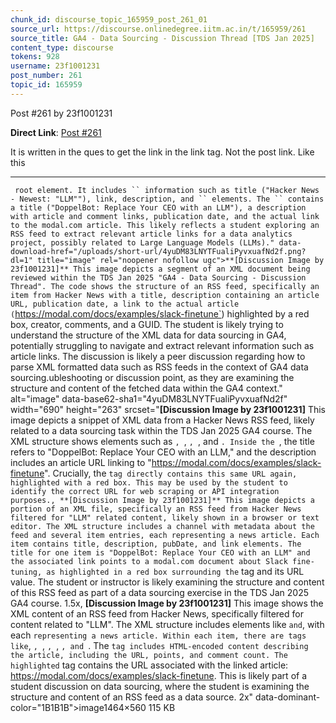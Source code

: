 ```yaml
---
chunk_id: discourse_topic_165959_post_261_01
source_url: https://discourse.onlinedegree.iitm.ac.in/t/165959/261
source_title: GA4 - Data Sourcing - Discussion Thread [TDS Jan 2025]
content_type: discourse
tokens: 928
username: 23f1001231
post_number: 261
topic_id: 165959
---
```


 Post #261 by 23f1001231

**Direct Link**: [Post #261](https://discourse.onlinedegree.iitm.ac.in/t/165959/261)

It is written in the ques to get the link in the link tag. Not the post link. Like this

---

` root element. It includes `` information such as title ("Hacker News - Newest: "LLM""), link, description, and `` elements. The `` contains a title ("DoppelBot: Replace Your CEO with an LLM"), a description with article and comment links, publication date, and the actual link to the modal.com article. This likely reflects a student exploring an RSS feed to extract relevant article links for a data analytics project, possibly related to Large Language Models (LLMs)." data-download-href="/uploads/short-url/4yuDM83LNYTFualiPyvxuafNd2f.png?dl=1" title="image" rel="noopener nofollow ugc">**[Discussion Image by 23f1001231]** This image depicts a segment of an XML document being reviewed within the TDS Jan 2025 "GA4 - Data Sourcing - Discussion Thread". The code shows the structure of an RSS feed, specifically an item from Hacker News with a title, description containing an article URL, publication date, a link to the actual article (`https://modal.com/docs/examples/slack-finetune`) highlighted by a red box, creator, comments, and a GUID. The student is likely trying to understand the structure of the XML data for data sourcing in GA4, potentially struggling to navigate and extract relevant information such as article links. The discussion is likely a peer discussion regarding how to parse XML formatted data such as RSS feeds in the context of GA4 data sourcing.ubleshooting or discussion point, as they are examining the structure and content of the fetched data within the GA4 context." alt="image" data-base62-sha1="4yuDM83LNYTFualiPyvxuafNd2f" width="690" height="263" srcset="**[Discussion Image by 23f1001231]** This image depicts a snippet of XML data from a Hacker News RSS feed, likely related to a data sourcing task within the TDS Jan 2025 GA4 course. The XML structure shows elements such as ``, ``, ``, ``, and ``. Inside the ``, the title refers to "DoppelBot: Replace Your CEO with an LLM," and the description includes an article URL linking to "https://modal.com/docs/examples/slack-finetune". Crucially, the `` tag directly contains this same URL again, highlighted with a red box. This may be used by the student to identify the correct URL for web scraping or API integration purposes., **[Discussion Image by 23f1001231]** This image depicts a portion of an XML file, specifically an RSS feed from Hacker News filtered for "LLM" related content, likely shown in a browser or text editor. The XML structure includes a channel with metadata about the feed and several item entries, each representing a news article. Each item contains title, description, pubDate, and link elements. The title for one item is "DoppelBot: Replace Your CEO with an LLM" and the associated link points to a modal.com document about Slack fine-tuning, as highlighted in a red box surrounding the `` tag and its URL value. The student or instructor is likely examining the structure and content of this RSS feed as part of a data sourcing exercise in the TDS Jan 2025 GA4 course. 1.5x, **[Discussion Image by 23f1001231]** This image shows the XML content of an RSS feed from Hacker News, specifically filtered for content related to "LLM". The XML structure includes elements like `` and ``, with each `` representing a news article. Within each item, there are tags like ``, ``, ``, ``, ``, ``, and ``. The `` tag includes HTML-encoded content describing the article, including the URL, points, and comment count. The highlighted `` tag contains the URL associated with the linked article: https://modal.com/docs/examples/slack-finetune. This is likely part of a student discussion on data sourcing, where the student is examining the structure and content of an RSS feed as a data source. 2x" data-dominant-color="1B1B1B">image1464×560 115 KB

